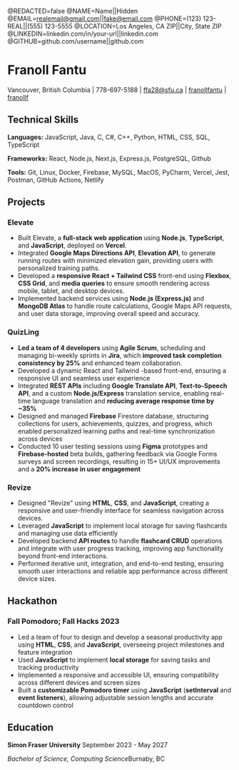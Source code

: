 <!--
Welcome to resume.lol !
































This is the template you can use to get started.
































Easily remove personal info by using a variable follow with a second value and "||":
































@NAME=Real Name||HiddenxqName
































and change @REDACTED to be true
































@REDACTED=true
-->
@REDACTED=false
@NAME=Name||Hidden
@EMAIL=realemail@gmail.com||fake@email.com
@PHONE=(123) 123-REAL||(555) 123-5555
@LOCATION=Los Angeles, CA ZIP||City, State ZIP
@LINKEDIN=linkedin.com/in/your-url||linkedin.com
@GITHUB=github.com/username||github.com




<head>
<link rel="stylesheet" href="style.css">
<link rel="stylesheet" href="settings.css">
</head>




















<div class="headerInfo">








# Franoll Fantu








Vancouver, British Columbia | 778-697-5188 | ffa28@sfu.ca | [franollfantu](https://{LINKEDIN}) | [franollf](https://{GITHUB})

</div>


























































































<!-- Move this section above Technical Skills if you're a student/new grad -->
## Technical Skills
































**Languages:** JavaScript, Java, C, C#, C++, Python, HTML, CSS, SQL, TypeScript
































**Frameworks:** React, Node.js, Next.js, Express.js, PostgreSQL, Github
































**Tools:** Git, Linux, Docker, Firebase, MySQL, MacOS, PyCharm, Vercel, Jest, Postman, GitHub Actions, Netlify





































































## Projects


















































### Elevate <span class="spacer"></span>































































- Built Elevate, a **full-stack web application** using **Node.js**, **TypeScript**, and **JavaScript**, deployed on **Vercel**. 
- Integrated **Google Maps Directions API**, **Elevation API**, to generate running routes with minimized elevation gain, providing users with personalized training paths. 
- Developed a **responsive React + Tailwind CSS** front-end using **Flexbox**, **CSS Grid**, and **media queries** to ensure smooth rendering across mobile, tablet, and desktop devices.  
- Implemented backend services using **Node.js (Express.js)** and **MongoDB Atlas** to handle route calculations, Google Maps API requests, and user data storage, improving overall speed and accuracy.














### QuizLing <span class="spacer"></span>

































































- **Led a team of 4 developers** using **Agile Scrum**, scheduling and managing bi-weekly sprints in **Jira**, which **improved task completion consistency by 25%** and enhanced team collaboration.
- Developed a dynamic React and Tailwind -based front-end, ensuring a responsive UI and seamless user experience
- Integrated **REST APIs** including **Google Translate API**, **Text-to-Speech API**, and a custom **Node.js/Express** translation service, enabling real-time language translation and **reducing average response time by ~35%**
- Designed and managed **Firebase** Firestore database, structuring collections for users, achievements, quizzes, and progress, which enabled personalized learning paths and real-time synchronization across devices
- Conducted 10 user testing sessions using **Figma** prototypes and **Firebase-hosted** beta builds, gathering feedback via Google Forms surveys and screen recordings, resulting in 15+ UI/UX improvements and a **20% increase in user engagement**




































































































































































































































### Revize <span class="spacer"></span>























































































- Designed "Revize" using **HTML**, **CSS**, and **JavaScript**, creating a responsive and user-friendly interface for seamless navigation across devices.
- Leveraged **JavaScript** to implement local storage for saving flashcards and managing use data efficiently
- Developed backend **API routes** to handle **flashcard CRUD** operations and integrate with user progress tracking, improving app functionality beyond front-end interactions.
- Performed iterative unit, integration, and end-to-end testing, ensuring smooth user interactions and reliable app performance across different device sizes.










































<div className="vertical-spacer"></div>
















<!-- Move this section above Technical Skills if you're a student/new grad -->
## Hackathon
































### Fall Pomodoro; Fall Hacks 2023<span class="spacer"></span> 























































- Led a team of four to design and develop a seasonal productivity app using **HTML**, **CSS**, and **JavaScript**, overseeing project milestones and feature integration  
- Used **JavaScript** to implement **local storage** for saving tasks and tracking productivity  
- Implemented a responsive and accessible UI, ensuring compatibility across different devices and screen sizes 
- Built a **customizable Pomodoro timer** using **JavaScript** (**setInterval** and **event listeners**), allowing adjustable session lengths and accurate countdown control  








<div className="vertical-spacer"></div>








<!-- Move this section above Technical Skills if you're a student/new grad -->
## Education
































**Simon Fraser University**<span class="spacer"></span> September 2023 - May 2027
































*Bachelor of Science, Computing Science*<span class="spacer"></span>Burnaby, BC








<div className="vertical-spacer"></div>




